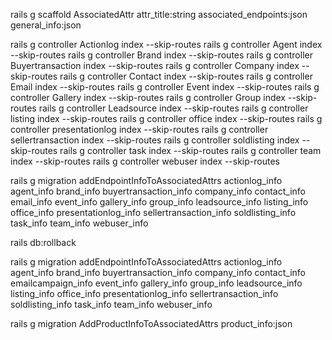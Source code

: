 rails g scaffold AssociatedAttr attr_title:string associated_endpoints:json general_info:json

rails g controller Actionlog index --skip-routes
rails g controller Agent index --skip-routes
rails g controller Brand index --skip-routes
rails g controller Buyertransaction index --skip-routes
rails g controller Company index --skip-routes
rails g controller Contact index --skip-routes
rails g controller Email index --skip-routes
rails g controller Event index --skip-routes
rails g controller Gallery index --skip-routes
rails g controller Group index --skip-routes
rails g controller Leadsource index --skip-routes
rails g controller listing index --skip-routes
rails g controller office index --skip-routes
rails g controller presentationlog index --skip-routes
rails g controller sellertransaction index --skip-routes
rails g controller soldlisting index --skip-routes
rails g controller task index --skip-routes
rails g controller team index --skip-routes
rails g controller webuser index --skip-routes

rails g migration addEndpointInfoToAssociatedAttrs actionlog_info agent_info brand_info buyertransaction_info company_info contact_info email_info event_info gallery_info group_info leadsource_info listing_info office_info presentationlog_info sellertransaction_info soldlisting_info task_info team_info webuser_info

rails db:rollback

rails g migration addEndpointInfoToAssociatedAttrs actionlog_info agent_info brand_info buyertransaction_info company_info contact_info emailcampaign_info event_info gallery_info group_info leadsource_info listing_info office_info presentationlog_info sellertransaction_info soldlisting_info task_info team_info webuser_info

rails g migration AddProductInfoToAssociatedAttrs product_info:json